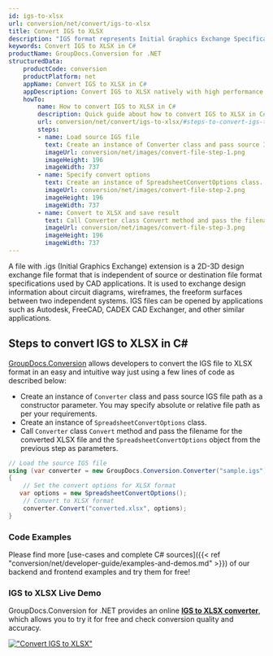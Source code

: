 ```yaml
---
id: igs-to-xlsx
url: conversion/net/convert/igs-to-xlsx
title: Convert IGS to XLSX
description: "IGS format represents Initial Graphics Exchange Specification (IGES) with .igs extension. Learn how to convert IGS to XLSX file programmatically in C# language using GroupDocs.Conversion for .NET library."
keywords: Convert IGS to XLSX in C#
productName: GroupDocs.Conversion for .NET
structuredData:
    productCode: conversion
    productPlatform: net
    appName: Convert IGS to XLSX in C#
    appDescription: Convert IGS to XLSX natively with high performance using C# language and server side GroupDocs.Conversion for .NET APIs, without the use of any software like Microsoft or Open Office.
    howTo:
        name: How to convert IGS to XLSX in C# 
        description: Quick guide about how to convert IGS to XLSX in C# with high performance and accuracy.
        url: conversion/net/convert/igs-to-xlsx/#steps-to-convert-igs-to-xlsx-in-c
        steps:
        - name: Load source IGS file 
          text: Create an instance of Converter class and pass source IGS file path as a constructor parameter. You may specify absolute or relative file path as per your requirements. 
          imageUrl: conversion/net/images/convert-file-step-1.png
          imageHeight: 196
          imageWidth: 737
        - name: Specify convert options 
          text: Create an instance of SpreadsheetConvertOptions class.
          imageUrl: conversion/net/images/convert-file-step-2.png
          imageHeight: 196
          imageWidth: 737
        - name: Convert to XLSX and save result 
          text: Call Converter class Convert method and pass the filename for the converted HTML file and the SpreadsheetConvertOptions object from the previous step as parameters.
          imageUrl: conversion/net/images/convert-file-step-3.png
          imageHeight: 196
          imageWidth: 737
---
```


A file with .igs (Initial Graphics Exchange) extension is a 2D-3D design exchange file format that is independent of source or destination file format specifications used by CAD applications. It is used to exchange design information about circuit diagrams, wireframes, the freeform surfaces between two independent systems. IGS files can be opened by applications such as Autodesk, FreeCAD, CADEX CAD Exchanger, and other similar applications.

## Steps to convert IGS to XLSX in C#

[GroupDocs.Conversion](https://products.groupdocs.com/conversion/net) allows developers to convert the IGS file to XLSX format in an easy and intuitive way just using a few lines of code as described below:

* Create an instance of `Converter` class and pass source IGS file path as a constructor parameter. You may specify absolute or relative file path as per your requirements. 
* Create an instance of `SpreadsheetConvertOptions` class.
* Call `Converter` class `Convert` method and pass the filename for the converted XLSX file and the `SpreadsheetConvertOptions` object from the previous step as parameters.

```csharp
// Load the source IGS file
using (var converter = new GroupDocs.Conversion.Converter("sample.igs"))
{
    // Set the convert options for XLSX format
   var options = new SpreadsheetConvertOptions();
    // Convert to XLSX format
    converter.Convert("converted.xlsx", options);
}
```

### Code Examples

Please find more [use-cases and complete C# sources]({{< ref "conversion/net/developer-guide/examples-and-demos.md" >}}) of our backend and frontend examples and try them for free!

### IGS to XLSX Live Demo

GroupDocs.Conversion for .NET provides an online [**IGS to XLSX converter**](https://products.groupdocs.app/conversion/igs-to-xlsx), which allows you to try it for free and check conversion quality and accuracy.

[!["Convert IGS to XLSX"](conversion/net/images/convert-to-xlsx/convert-igs-to-xlsx.png)](https://products.groupdocs.app/conversion/igs-to-xlsx)